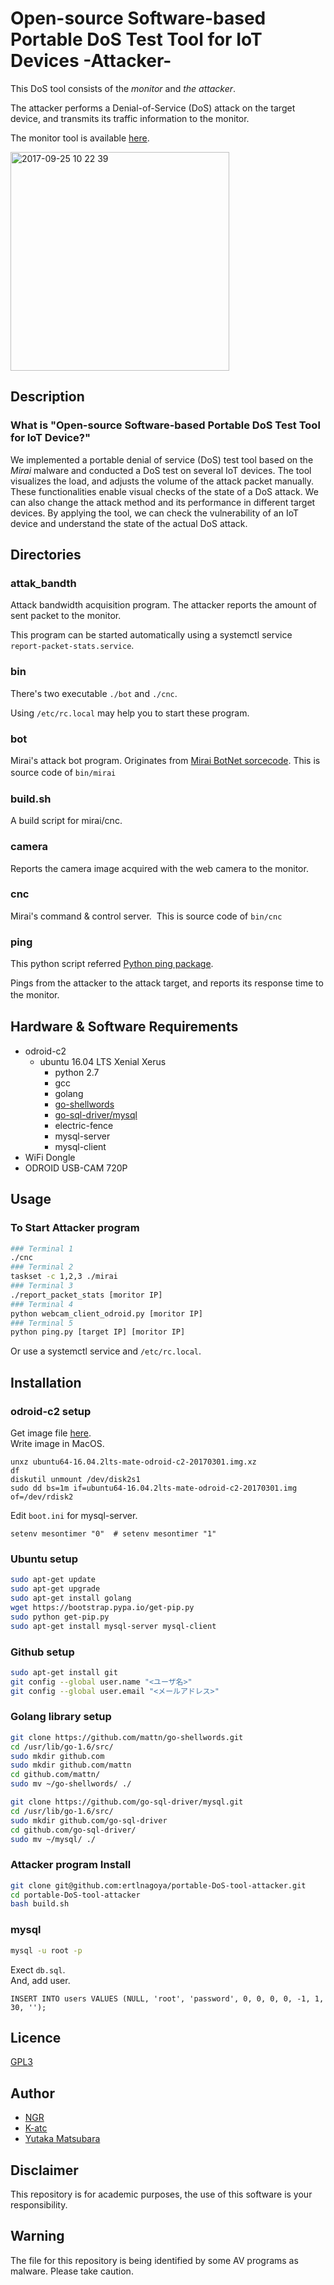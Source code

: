 Open-source Software-based Portable DoS Test Tool for IoT Devices -Attacker-    
====
This DoS tool consists of the _monitor_ and _the attacker_. 

The attacker performs a Denial-of-Service (DoS) attack on the target device, 
and transmits its traffic information to the monitor. 

The monitor tool is available [here](https://github.com/ertlnagoya/portable-DoS-tool-monitor).    
    
<img width="350" alt="2017-09-25 10 22 39" src="https://user-images.githubusercontent.com/26764885/30840032-02bdea00-a2b0-11e7-82ee-2e580704a730.png">    

## Description
### What is "Open-source Software-based Portable DoS Test Tool for IoT Device?"
We implemented a portable denial of service (DoS) test tool based on the *Mirai* malware and conducted a DoS test on several IoT devices. 
The tool visualizes the load, and adjusts the volume of the attack packet manually. 
These functionalities enable visual checks of the state of a DoS attack. 
We can also change the attack method and its performance in different target devices. 
By applying the tool, we can check the vulnerability of an IoT device and understand the state of the actual DoS attack.

## Directories
### attak_bandth   
Attack bandwidth acquisition program.
The attacker reports the amount of sent packet to the monitor.    

This program can be started automatically using a systemctl service `report-packet-stats.service`. 

### bin   
There's two executable `./bot` and `./cnc`.

Using `/etc/rc.local` may help you to start these program.

### bot   
Mirai's attack bot program.
Originates from [Mirai BotNet sorcecode](https://github.com/jgamblin/Mirai-Source-Code).
This is source code of `bin/mirai`
 　　　
### build.sh   
A build script for mirai/cnc.    

### camera   
Reports the camera image acquired with the web camera to the monitor.  

### cnc   
Mirai's command & control server. 
This is source code of `bin/cnc`

### ping   
This python script referred [Python ping package](https://pypi.python.org/pypi/ping).    

Pings from the attacker to the attack target, and reports its response time to the monitor.　

## Hardware & Software Requirements
- odroid-c2    
    - ubuntu 16.04 LTS Xenial Xerus
         - python 2.7
         - gcc    
         - golang    
         - [go-shellwords](https://github.com/mattn/go-shellwords)   
         - [go-sql-driver/mysql](https://github.com/go-sql-driver/mysql)    
         - electric-fence   
         - mysql-server    
         - mysql-client   
- WiFi Dongle
- ODROID USB-CAM 720P

## Usage
### To Start Attacker program
```bash
### Terminal 1
./cnc
### Terminal 2
taskset -c 1,2,3 ./mirai
### Terminal 3
./report_packet_stats [moritor IP]
### Terminal 4
python webcam_client_odroid.py [moritor IP]
### Terminal 5
python ping.py [target IP] [moritor IP]
```

Or use a systemctl service and `/etc/rc.local`.   

## Installation
### odroid-c2 setup
Get image file [here](https://odroid.in/ubuntu_16.04lts/ubuntu64-16.04.2lts-mate-odroid-c2-20170301.img.xz).    
Write image in MacOS.
```
unxz ubuntu64-16.04.2lts-mate-odroid-c2-20170301.img.xz
df
diskutil unmount /dev/disk2s1
sudo dd bs=1m if=ubuntu64-16.04.2lts-mate-odroid-c2-20170301.img of=/dev/rdisk2
```
Edit `boot.ini` for mysql-server.
```
setenv mesontimer "0"  # setenv mesontimer "1"
```
### Ubuntu setup  
```bash
sudo apt-get update    
sudo apt-get upgrade    
sudo apt-get install golang    
wget https://bootstrap.pypa.io/get-pip.py    
sudo python get-pip.py     
sudo apt-get install mysql-server mysql-client    
```
### Github setup
```bash
sudo apt-get install git
git config --global user.name "<ユーザ名>"
git config --global user.email "<メールアドレス>"
```
### Golang library setup
```bash
git clone https://github.com/mattn/go-shellwords.git
cd /usr/lib/go-1.6/src/     
sudo mkdir github.com    
sudo mkdir github.com/mattn    
cd github.com/mattn/    
sudo mv ~/go-shellwords/ ./    

git clone https://github.com/go-sql-driver/mysql.git
cd /usr/lib/go-1.6/src/
sudo mkdir github.com/go-sql-driver    
cd github.com/go-sql-driver/    
sudo mv ~/mysql/ ./     
```

### Attacker program Install
```bash
git clone git@github.com:ertlnagoya/portable-DoS-tool-attacker.git
cd portable-DoS-tool-attacker
bash build.sh
```

### mysql
```bash
mysql -u root -p 
```
Exect `db.sql`.    
And, add user.
```mysql
INSERT INTO users VALUES (NULL, 'root', 'password', 0, 0, 0, 0, -1, 1, 30, '');
```

## Licence
[GPL3](https://github.com/ertlnagoya/portable-DoS-tool-attacker/blob/master/LICENSE)

## Author
* [NGR](https://github.com/KeigoNagara)    
* [K-atc](https://github.com/K-atc)    
* [Yutaka Matsubara](https://github.com/YutakaMatsubara)    

## Disclaimer
This repository is for academic purposes, the use of this software is your responsibility.

## Warning
The file for this repository is being identified by some AV programs as malware. Please take caution. 
